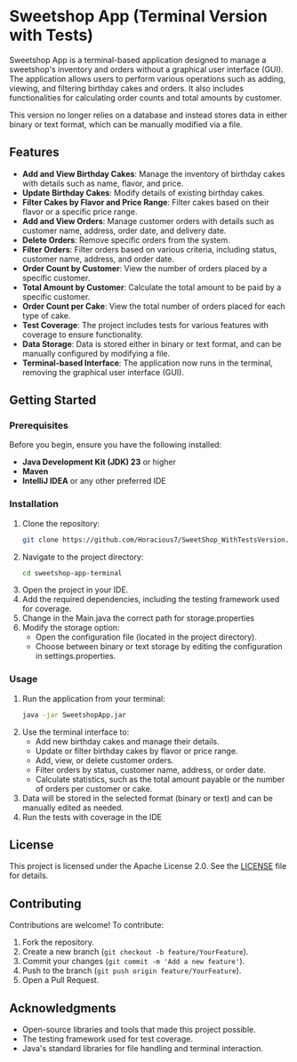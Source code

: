 # Sweetshop App (Terminal Version with Tests)

Sweetshop App is a terminal-based application designed to manage a sweetshop's inventory and orders without a graphical user interface (GUI). The application allows users to perform various operations such as adding, viewing, and filtering birthday cakes and orders. It also includes functionalities for calculating order counts and total amounts by customer.

This version no longer relies on a database and instead stores data in either binary or text format, which can be manually modified via a file.

## Features

- **Add and View Birthday Cakes**: Manage the inventory of birthday cakes with details such as name, flavor, and price.
- **Update Birthday Cakes**: Modify details of existing birthday cakes.
- **Filter Cakes by Flavor and Price Range**: Filter cakes based on their flavor or a specific price range.
- **Add and View Orders**: Manage customer orders with details such as customer name, address, order date, and delivery date.
- **Delete Orders**: Remove specific orders from the system.
- **Filter Orders**: Filter orders based on various criteria, including status, customer name, address, and order date.
- **Order Count by Customer**: View the number of orders placed by a specific customer.
- **Total Amount by Customer**: Calculate the total amount to be paid by a specific customer.
- **Order Count per Cake**: View the total number of orders placed for each type of cake.
- **Test Coverage**: The project includes tests for various features with coverage to ensure functionality.
- **Data Storage**: Data is stored either in binary or text format, and can be manually configured by modifying a file.
- **Terminal-based Interface**: The application now runs in the terminal, removing the graphical user interface (GUI).

## Getting Started

### Prerequisites

Before you begin, ensure you have the following installed:

- **Java Development Kit (JDK) 23** or higher
- **Maven**
- **IntelliJ IDEA** or any other preferred IDE

### Installation

1. Clone the repository:
   ```bash
   git clone https://github.com/Horacious7/SweetShop_WithTestsVersion.git
   ```
2. Navigate to the project directory:
   ```bash
   cd sweetshop-app-terminal
   ```
3. Open the project in your IDE.
4. Add the required dependencies, including the testing framework used for coverage.
5. Change in the Main.java the correct path for storage.properties
6. Modify the storage option:
   - Open the configuration file (located in the project directory).
   - Choose between binary or text storage by editing the configuration in settings.properties.

### Usage

1. Run the application from your terminal:
   ```bash
   java -jar SweetshopApp.jar
   ```
2. Use the terminal interface to:
   - Add new birthday cakes and manage their details.
   - Update or filter birthday cakes by flavor or price range.
   - Add, view, or delete customer orders.
   - Filter orders by status, customer name, address, or order date.
   - Calculate statistics, such as the total amount payable or the number of orders per customer or cake.
3. Data will be stored in the selected format (binary or text) and can be manually edited as needed.
4. Run the tests with coverage in the IDE

## License

This project is licensed under the Apache License 2.0. See the [LICENSE](LICENSE) file for details.

## Contributing

Contributions are welcome! To contribute:

1. Fork the repository.
2. Create a new branch (`git checkout -b feature/YourFeature`).
3. Commit your changes (`git commit -m 'Add a new feature'`).
4. Push to the branch (`git push origin feature/YourFeature`).
5. Open a Pull Request.

## Acknowledgments

- Open-source libraries and tools that made this project possible.
- The testing framework used for test coverage.
- Java's standard libraries for file handling and terminal interaction.
